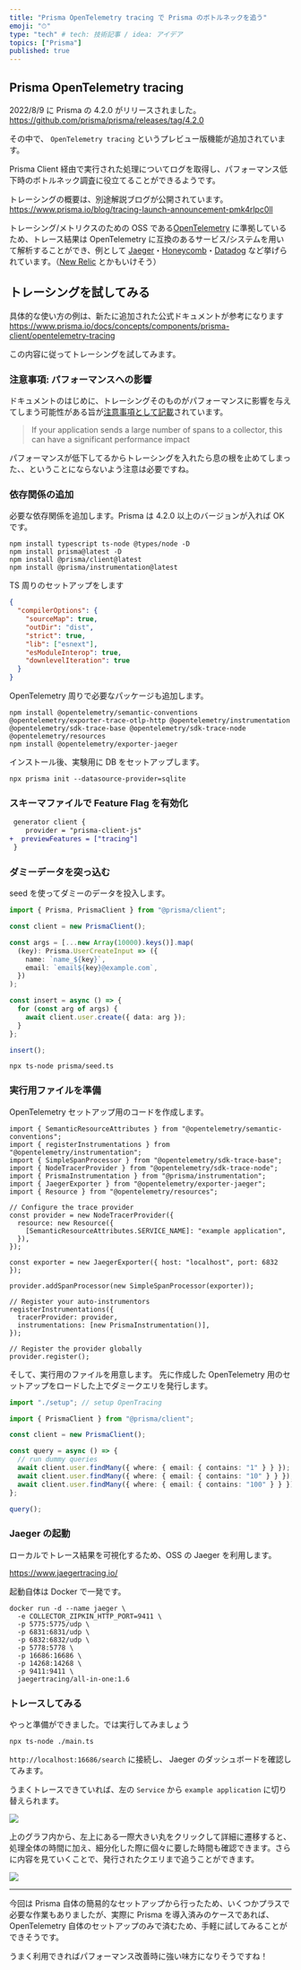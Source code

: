 ```yaml
---
title: "Prisma OpenTelemetry tracing で Prisma のボトルネックを追う"
emoji: "⏱"
type: "tech" # tech: 技術記事 / idea: アイデア
topics: ["Prisma"]
published: true
---
```


## Prisma OpenTelemetry tracing

2022/8/9 に Prisma の 4.2.0 がリリースされました。
https://github.com/prisma/prisma/releases/tag/4.2.0

その中で、 `OpenTelemetry tracing` というプレビュー版機能が追加されています。

Prisma Client 経由で実行された処理についてログを取得し、パフォーマンス低下時のボトルネック調査に役立てることができるようです。

トレーシングの概要は、別途解説ブログが公開されています。
https://www.prisma.io/blog/tracing-launch-announcement-pmk4rlpc0ll

トレーシング/メトリクスのための OSS である[OpenTelemetry](https://opentelemetry.io/) に準拠しているため、トレース結果は OpenTelemetry に互換のあるサービス/システムを用いて解析することができ、例として [Jaeger](https://www.jaegertracing.io/)・[Honeycomb](https://www.honeycomb.io/trace/)・[Datadog](https://www.datadoghq.com/ja/) など挙げられています。（[New Relic](https://newrelic.com/) とかもいけそう）

## トレーシングを試してみる

具体的な使い方の例は、新たに追加された公式ドキュメントが参考になります
https://www.prisma.io/docs/concepts/components/prisma-client/opentelemetry-tracing

この内容に従ってトレーシングを試してみます。

### 注意事項: パフォーマンスへの影響

ドキュメントのはじめに、トレーシングそのものがパフォーマンスに影響を与えてしまう可能性がある旨が[注意事項として記載](https://www.prisma.io/docs/concepts/components/prisma-client/opentelemetry-tracing#considerations-and-prerequisites)されています。

> If your application sends a large number of spans to a collector, this can have a significant performance impact

パフォーマンスが低下してるからトレーシングを入れたら息の根を止めてしまった、、ということにならないよう注意は必要ですね。

### 依存関係の追加

必要な依存関係を追加します。Prisma は 4.2.0 以上のバージョンが入れば OK です。

```
npm install typescript ts-node @types/node -D
npm install prisma@latest -D
npm install @prisma/client@latest
npm install @prisma/instrumentation@latest
```

TS 周りのセットアップをします

```json:tsconfig.json
{
  "compilerOptions": {
    "sourceMap": true,
    "outDir": "dist",
    "strict": true,
    "lib": ["esnext"],
    "esModuleInterop": true,
    "downlevelIteration": true
  }
}
```

OpenTelemetry 周りで必要なパッケージも追加します。

```
npm install @opentelemetry/semantic-conventions @opentelemetry/exporter-trace-otlp-http @opentelemetry/instrumentation @opentelemetry/sdk-trace-base @opentelemetry/sdk-trace-node @opentelemetry/resources
npm install @opentelemetry/exporter-jaeger
```

インストール後、実験用に DB をセットアップします。

```
npx prisma init --datasource-provider=sqlite
```

### スキーマファイルで Feature Flag を有効化

```diff js:schema.prisma
 generator client {
    provider = "prisma-client-js"
+  previewFeatures = ["tracing"]
 }
```

### ダミーデータを突っ込む

seed を使ってダミーのデータを投入します。

```ts:prisma/seed.ts
import { Prisma, PrismaClient } from "@prisma/client";

const client = new PrismaClient();

const args = [...new Array(10000).keys()].map(
  (key): Prisma.UserCreateInput => ({
    name: `name_${key}`,
    email: `email${key}@example.com`,
  })
);

const insert = async () => {
  for (const arg of args) {
    await client.user.create({ data: arg });
  }
};

insert();
```

```
npx ts-node prisma/seed.ts
```

### 実行用ファイルを準備

OpenTelemetry セットアップ用のコードを作成します。

```ts: setup.ts
import { SemanticResourceAttributes } from "@opentelemetry/semantic-conventions";
import { registerInstrumentations } from "@opentelemetry/instrumentation";
import { SimpleSpanProcessor } from "@opentelemetry/sdk-trace-base";
import { NodeTracerProvider } from "@opentelemetry/sdk-trace-node";
import { PrismaInstrumentation } from "@prisma/instrumentation";
import { JaegerExporter } from "@opentelemetry/exporter-jaeger";
import { Resource } from "@opentelemetry/resources";

// Configure the trace provider
const provider = new NodeTracerProvider({
  resource: new Resource({
    [SemanticResourceAttributes.SERVICE_NAME]: "example application",
  }),
});

const exporter = new JaegerExporter({ host: "localhost", port: 6832 });

provider.addSpanProcessor(new SimpleSpanProcessor(exporter));

// Register your auto-instrumentors
registerInstrumentations({
  tracerProvider: provider,
  instrumentations: [new PrismaInstrumentation()],
});

// Register the provider globally
provider.register();
```

そして、実行用のファイルを用意します。
先に作成した OpenTelemetry 用のセットアップをロードした上でダミークエリを発行します。

```ts:main.ts
import "./setup"; // setup OpenTracing

import { PrismaClient } from "@prisma/client";

const client = new PrismaClient();

const query = async () => {
  // run dummy queries
  await client.user.findMany({ where: { email: { contains: "1" } } });
  await client.user.findMany({ where: { email: { contains: "10" } } });
  await client.user.findMany({ where: { email: { contains: "100" } } });
};

query();
```

### Jaeger の起動

ローカルでトレース結果を可視化するため、OSS の Jaeger を利用します。

https://www.jaegertracing.io/

起動自体は Docker で一発です。

```
docker run -d --name jaeger \
  -e COLLECTOR_ZIPKIN_HTTP_PORT=9411 \
  -p 5775:5775/udp \
  -p 6831:6831/udp \
  -p 6832:6832/udp \
  -p 5778:5778 \
  -p 16686:16686 \
  -p 14268:14268 \
  -p 9411:9411 \
  jaegertracing/all-in-one:1.6
```

### トレースしてみる

やっと準備ができました。では実行してみましょう

```
npx ts-node ./main.ts
```

`http://localhost:16686/search` に接続し、 Jaeger のダッシュボードを確認してみます。

うまくトレースできていれば、左の `Service` から `example application` に切り替えられます。

![](/images/prisma-orm-4_2/jaeger-top.png)

上のグラフ内から、左上にある一際大きい丸をクリックして詳細に遷移すると、処理全体の時間に加え、細分化した際に個々に要した時間も確認できます。さらに内容を見ていくことで、発行されたクエリまで追うことができます。

![](/images/prisma-orm-4_2/jaeger-detail.png)

---

今回は Prisma 自体の簡易的なセットアップから行ったため、いくつかプラスで必要な作業もありましたが、実際に Prisma を導入済みのケースであれば、OpenTelemetry 自体のセットアップのみで済むため、手軽に試してみることができそうです。

うまく利用できればパフォーマンス改善時に強い味方になりそうですね！
